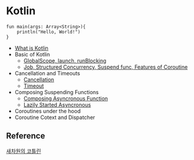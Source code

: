 # Kotlin

```
fun main(args: Array<String>){
    println("Hello, World!")
}
```
* [What is Kotlin](./study/what_is_kotlin.md)
* Basic of Kotlin
  - [GlobalScope, launch, runBlocking](./study/basic_1.md) 
  - [Job, Structured Concurrency, Suspend func, Features of Coroutine](./study/basic_2.md)	
* Cancellation and Timeouts
  - [Cancellation](./study/Cancellation.md)
  - [Timeout](./study/Timeout.md)
* Composing Suspending Functions
  - [Composing Asyncronous Function](./study/async.md)
  - [Lazily Started Asyncronous](./study/async_2.md)
* Coroutines under the hood
* Coroutine Cotext and Dispatcher

## Reference
[새차원의 코틀린](https://www.inflearn.com/course/%EC%83%88%EC%B0%A8%EC%9B%90-%EC%BD%94%ED%8B%80%EB%A6%B0-%EC%BD%94%EB%A3%A8%ED%8B%B4/dashboard)

